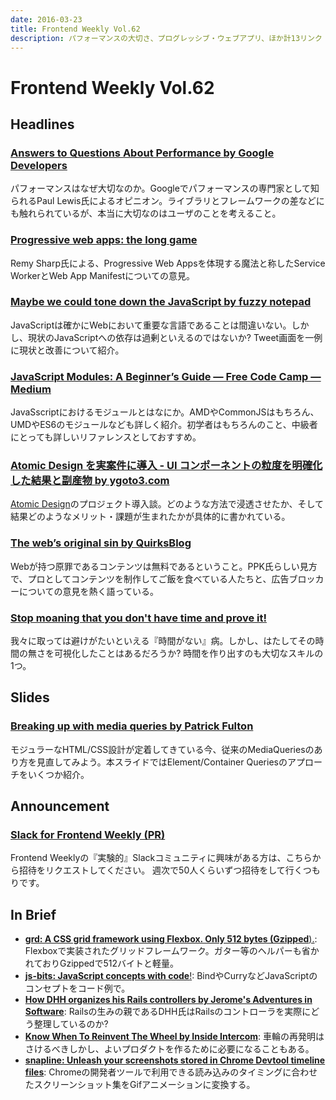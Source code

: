 ```yaml
---
date: 2016-03-23
title: Frontend Weekly Vol.62
description: パフォーマンスの大切さ、プログレッシブ・ウェブアプリ、ほか計13リンク
---
```


# Frontend Weekly Vol.62

## Headlines

### [Answers to Questions About Performance by Google Developers](https://medium.com/google-developers/answers-to-questions-about-performance-9806d2dadfe2#.si6xrqt14)

パフォーマンスはなぜ大切なのか。Googleでパフォーマンスの専門家として知られるPaul Lewis氏によるオピニオン。ライブラリとフレームワークの差などにも触れられているが、本当に大切なのはユーザのことを考えること。

### [Progressive web apps: the long game](https://remysharp.com/2016/03/18/progressive-web-apps-the-long-game)

Remy Sharp氏による、Progressive Web Appsを体現する魔法と称したService WorkerとWeb App Manifestについての意見。

### [Maybe we could tone down the JavaScript by fuzzy notepad](https://eev.ee/blog/2016/03/06/maybe-we-could-tone-down-the-javascript/)

JavaScriptは確かにWebにおいて重要な言語であることは間違いない。しかし、現状のJavaScriptへの依存は過剰といえるのではないか? Tweet画面を一例に現状と改善について紹介。

### [JavaScript Modules: A Beginner’s Guide — Free Code Camp — Medium](https://medium.freecodecamp.com/javascript-modules-a-beginner-s-guide-783f7d7a5fcc#.46srsbnts)

JavaSscriptにおけるモジュールとはなにか。AMDやCommonJSはもちろん、UMDやES6のモジュールなども詳しく紹介。初学者はもちろんのこと、中級者にとっても詳しいリファレンスとしておすすめ。

### [Atomic Design を実案件に導入 - UI コンポーネントの粒度を明確化した結果と副産物 by ygoto3.com](http://ygoto3.com/posts/atomic-design-on-actual-project/)

[Atomic Design](http://bradfrost.com/blog/post/atomic-web-design/)のプロジェクト導入談。どのような方法で浸透させたか、そして結果どのようなメリット・課題が生まれたかが具体的に書かれている。

### [The web’s original sin by QuirksBlog](http://www.quirksmode.org/blog/archives/2016/03/the_webs_origin.html)

Webが持つ原罪であるコンテンツは無料であるということ。PPK氏らしい見方で、プロとしてコンテンツを制作してご飯を食べている人たちと、広告ブロッカーについての意見を熱く語っている。

### [Stop moaning that you don't have time and prove it!](https://boagworld.com/digital-strategy/how-to-find-the-time/)

我々に取っては避けがたいといえる『時間がない』病。しかし、はたしてその時間の無さを可視化したことはあるだろうか? 時間を作り出すのも大切なスキルの1つ。

## Slides

### [Breaking up with media queries by Patrick Fulton](https://speakerdeck.com/patrickfulton/breaking-up-with-media-queries)

モジュラーなHTML/CSS設計が定着してきている今、従来のMediaQueriesのあり方を見直してみよう。本スライドではElement/Container Queriesのアプローチをいくつか紹介。

## Announcement

### [Slack for Frontend Weekly (PR)](https://studiomohawk.typeform.com/to/Kj8Gaj)

Frontend Weeklyの『実験的』Slackコミュニティに興味がある方は、こちらから招待をリクエストしてください。 週次で50人くらいずつ招待をして行くつもりです。

## In Brief

- [**grd: A CSS grid framework using Flexbox. Only 512 bytes (Gzipped**).](https://github.com/1000ch/grd): Flexboxで実装されたグリッドフレームワーク。ガター等のヘルパーも省かれておりGzippedで512バイトと軽量。
- [**js-bits: JavaScript concepts with code**!](https://github.com/vasanthk/js-bits): BindやCurryなどJavaScriptのコンセプトをコード例で。
- [**How DHH organizes his Rails controllers by Jerome's Adventures in Software**](http://jeromedalbert.com/how-dhh-organizes-his-rails-controllers/): Railsの生みの親であるDHH氏はRailsのコントローラを実際にどう整理しているのか?
- [**Know When To Reinvent The Wheel by Inside Intercom**](https://blog.intercom.io/knowing-when-to-reinvent-the-wheel/): 車輪の再発明はさけるべきしかし、よいプロダクトを作るために必要になることもある。
- [**snapline: Unleash your screenshots stored in Chrome Devtool timeline files**](https://github.com/pmdartus/snapline): Chromeの開発者ツールで利用できる読み込みのタイミングに合わせたスクリーンショット集をGifアニメーションに変換する。

